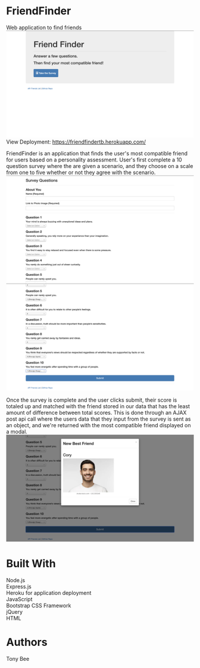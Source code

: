 # FriendFinder
Web application to find friends
![Home](images/home.png)
View Deployment: https://friendfindertb.herokuapp.com/

FriendFinder is an application that finds the user's most compatible friend for users based on a personality assessment. User's first complete a 10 question survey where the are given a scenario, and they choose on a scale from one to five whether or not they agree with the scenario.
![Survey1](images/survey1.png)
![Survey2](images/survey2.png)

Once the survey is complete and the user clicks submit, their score is totaled up and matched with the friend stored in our data that has the least amount of difference between total scores. This is done through an AJAX post api call where the users data that they input from the survey is sent as an object, and we're returned with the most compatible friend displayed on a modal.
![Most_Compatible_Friend](images/modal.png)

# Built With
Node.js <br>
Express.js <br>
Heroku for application deployment <br>
JavaScript <br>
Bootstrap CSS Framework <br>
jQuery <br>
HTML <br>
# Authors
Tony Bee

